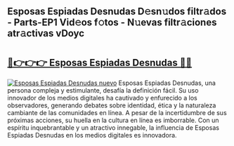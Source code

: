 ## Esposas Espiadas Desnudas D𝚎sn𝚞dos filtr𝚊dos - Parts-EP1 Vid𝚎os f𝚘tos - N𝚞evas filtr𝚊ciones atr𝚊ctivas vDoyc

# <h2><a href="http://mb41tk.tromn.icu/?c=Esposas+Espiadas+Desnudas">🔗👉👉👉 Esposas Espiadas Desnudas 🔗🔗</a></h2>

[![Esposas Espiadas Desnudas nuevo](https://i.imgur.com/pEAQMta.gif)](http://mb41tk.tromn.icu/?c=Esposas+Espiadas+Desnudas)
Esposas Espiadas Desnudas, una persona compleja y estimulante, desafía la definición fácil. Su uso innovador de los medios digitales ha cautivado y enfurecido a los observadores, generando debates sobre identidad, ética y la naturaleza cambiante de las comunidades en línea. A pesar de la incertidumbre de sus próximas acciones, su huella en la cultura en línea es imborrable. Con un espíritu inquebrantable y un atractivo innegable, la influencia de Esposas Espiadas Desnudas en los medios digitales es innovadora.

